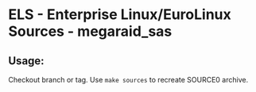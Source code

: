 # ELS - Enterprise Linux/EuroLinux Sources - megaraid_sas
 
## Usage:
  Checkout branch or tag. Use `make sources` to recreate  SOURCE0 archive.
